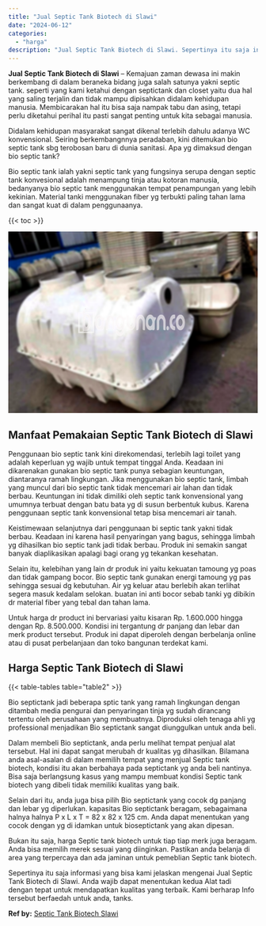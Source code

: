 ```yaml
---
title: "Jual Septic Tank Biotech di Slawi"
date: "2024-06-12"
categories: 
  - "harga"
description: "Jual Septic Tank Biotech di Slawi. Sepertinya itu saja informasi yang bisa kami jelaskan mengenai Jual Septic Tank Biotech di Slawi. Anda wajib dapat menentu..."
---
```


**Jual Septic Tank Biotech di Slawi** – Kemajuan zaman dewasa ini makin berkembang di dalam beraneka bidang juga salah satunya yakni septic tank. seperti yang kami ketahui dengan septictank dan closet yaitu dua hal yang saling terjalin dan tidak mampu dipisahkan didalam kehidupan manusia. Membicarakan hal itu bisa saja nampak tabu dan asing, tetapi perlu diketahui perihal itu pasti sangat penting untuk kita sebagai manusia.

Didalam kehidupan masyarakat sangat dikenal terlebih dahulu adanya WC konvensional. Seiring berkembangnnya peradaban, kini ditemukan bio septic tank sbg terobosan baru di dunia sanitasi. Apa yg dimaksud dengan bio septic tank?

Bio septic tank ialah yakni septic tank yang fungsinya serupa dengan septic tank konvesional adalah menampung tinja atau kotoran manusia, bedanyanya bio septic tank menggunakan tempat penampungan yang lebih kekinian. Material tanki menggunakan fiber yg terbukti paling tahan lama dan sangat kuat di dalam penggunaanya.

{{< toc >}}

![Jual Septic Tank Biotech di Slawi](/images/jual-bio-septictank-34.png)

## Manfaat Pemakaian Septic Tank Biotech di Slawi

Penggunaan bio septic tank kini direkomendasi, terlebih lagi toilet yang adalah keperluan yg wajib untuk tempat tinggal Anda. Keadaan ini dikarenakan gunakan bio septic tank punya sebagian keuntungan, diantaranya ramah lingkungan. Jika menggunakan bio septic tank, limbah yang muncul dari bio septic tank tidak mencemari air lahan dan tidak berbau. Keuntungan ini tidak dimiliki oleh septic tank konvensional yang umumnya terbuat dengan batu bata yg di susun berbentuk kubus. Karena penggunaan septic tank konvensional tetap bisa mencemari air tanah.

Keistimewaan selanjutnya dari penggunaan bi septic tank yakni tidak berbau. Keadaan ini karena hasil penyaringan yang bagus, sehingga limbah yg dihasilkan bio septic tank jadi tidak berbau. Produk ini semakin sangat banyak diaplikasikan apalagi bagi orang yg tekankan kesehatan.

Selain itu, kelebihan yang lain dr produk ini yaitu kekuatan tamoung yg poas dan tidak gampang bocor. Bio septic tank gunakan energi tamoung yg pas sehingga sesuai dg kebutuhan. Air yg keluar atau berlebih akan terlihat segera masuk kedalam selokan. buatan ini anti bocor sebab tanki yg dibikin dr material fiber yang tebal dan tahan lama.

Untuk harga dr product ini bervariasi yaitu kisaran Rp. 1.600.000 hingga dengan Rp. 8.500.000. Kondisi ini tergantung dr panjang dan lebar dan merk product tersebut. Produk ini dapat diperoleh dengan berbelanja online atau di pusat perbelanjaan dan toko bangunan terdekat kami.

## Harga Septic Tank Biotech di Slawi

{{< table-tables table="table2" >}}

Bio septictank jadi beberapa sptic tank yang ramah lingkungan dengan ditambah media pengurai dan penyaringan tinja yg sudah dirancang tertentu oleh perusahaan yang membuatnya. Diproduksi oleh tenaga ahli yg professional menjadikan Bio septictank sangat diunggulkan untuk anda beli.

Dalam membeli Bio septictank, anda perlu melihat tempat penjual alat tersebut. Hal ini dapat sangat merubah dr kualitas yg dihasilkan. Bilamana anda asal-asalan di dalam memilih tempat yang menjual Septic tank biotech, kondisi itu akan berbahaya pada septictank yg anda beli nantinya. Bisa saja berlangsung kasus yang mampu membuat kondisi Septic tank biotech yang dibeli tidak memiliki kualitas yang baik.

Selain dari itu, anda juga bisa pilih Bio septictank yang cocok dg panjang dan lebar yg diperlukan. kapasitas Bio septictank beragam, sebagaimana halnya halnya P x L x T = 82 x 82 x 125 cm. Anda dapat menentukan yang cocok dengan yg di idamkan untuk bioseptictank yang akan dipesan.

Bukan itu saja, harga Septic tank biotech untuk tiap tiap merk juga beragam. Anda bisa memilih merek sesuai yang diinginkan. Pastikan anda belanja di area yang terpercaya dan ada jaminan untuk pemeblian Septic tank biotech.

Sepertinya itu saja informasi yang bisa kami jelaskan mengenai Jual Septic Tank Biotech di Slawi. Anda wajib dapat menentukan kedua Alat tadi dengan tepat untuk mendapatkan kualitas yang terbaik. Kami berharap Info tersebut berfaedah untuk anda, tanks.

**Ref by:** [Septic Tank Biotech Slawi](https://id.wikipedia.org/wiki/Septic)
